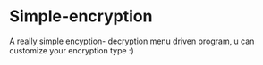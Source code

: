 # Simple-encryption
A really simple encyption- decryption menu driven program, u can customize your encryption type :)
